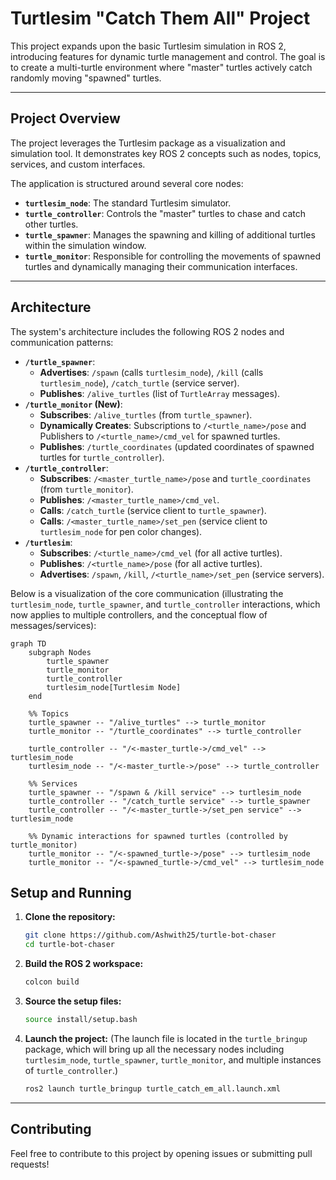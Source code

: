 # Turtlesim "Catch Them All" Project

This project expands upon the basic Turtlesim simulation in ROS 2, introducing features for dynamic turtle management and control. The goal is to create a multi-turtle environment where "master" turtles actively catch randomly moving "spawned" turtles.

---

## Project Overview

The project leverages the Turtlesim package as a visualization and simulation tool. It demonstrates key ROS 2 concepts such as nodes, topics, services, and custom interfaces.

The application is structured around several core nodes:
* **`turtlesim_node`**: The standard Turtlesim simulator.
* **`turtle_controller`**: Controls the "master" turtles to chase and catch other turtles.
* **`turtle_spawner`**: Manages the spawning and killing of additional turtles within the simulation window.
* **`turtle_monitor`**: Responsible for controlling the movements of spawned turtles and dynamically managing their communication interfaces.

---

## Architecture

The system's architecture includes the following ROS 2 nodes and communication patterns:

* **`/turtle_spawner`**:
    * **Advertises**: `/spawn` (calls `turtlesim_node`), `/kill` (calls `turtlesim_node`), `/catch_turtle` (service server).
    * **Publishes**: `/alive_turtles` (list of `TurtleArray` messages).
* **`/turtle_monitor` (New)**:
    * **Subscribes**: `/alive_turtles` (from `turtle_spawner`).
    * **Dynamically Creates**: Subscriptions to `/<turtle_name>/pose` and Publishers to `/<turtle_name>/cmd_vel` for spawned turtles.
    * **Publishes**: `/turtle_coordinates` (updated coordinates of spawned turtles for `turtle_controller`).
* **`/turtle_controller`**:
    * **Subscribes**: `/<master_turtle_name>/pose` and `turtle_coordinates` (from `turtle_monitor`).
    * **Publishes**: `/<master_turtle_name>/cmd_vel`.
    * **Calls**: `/catch_turtle` (service client to `turtle_spawner`).
    * **Calls**: `/<master_turtle_name>/set_pen` (service client to `turtlesim_node` for pen color changes).
* **`/turtlesim`**:
    * **Subscribes**: `/<turtle_name>/cmd_vel` (for all active turtles).
    * **Publishes**: `/<turtle_name>/pose` (for all active turtles).
    * **Advertises**: `/spawn`, `/kill`, `/<turtle_name>/set_pen` (service servers).

Below is a visualization of the core communication (illustrating the `turtlesim_node`, `turtle_spawner`, and `turtle_controller` interactions, which now applies to multiple controllers, and the conceptual flow of messages/services):

```mermaid
graph TD
    subgraph Nodes
        turtle_spawner
        turtle_monitor
        turtle_controller
        turtlesim_node[Turtlesim Node]
    end

    %% Topics
    turtle_spawner -- "/alive_turtles" --> turtle_monitor
    turtle_monitor -- "/turtle_coordinates" --> turtle_controller

    turtle_controller -- "/<-master_turtle->/cmd_vel" --> turtlesim_node
    turtlesim_node -- "/<-master_turtle->/pose" --> turtle_controller

    %% Services
    turtle_spawner -- "/spawn & /kill service" --> turtlesim_node
    turtle_controller -- "/catch_turtle service" --> turtle_spawner
    turtle_controller -- "/<-master_turtle->/set_pen service" --> turtlesim_node

    %% Dynamic interactions for spawned turtles (controlled by turtle_monitor)
    turtle_monitor -- "/<-spawned_turtle->/pose" --> turtlesim_node
    turtle_monitor -- "/<-spawned_turtle->/cmd_vel" --> turtlesim_node
```

## Setup and Running

1.  **Clone the repository:**
    ```bash
    git clone https://github.com/Ashwith25/turtle-bot-chaser
    cd turtle-bot-chaser
    ```
2.  **Build the ROS 2 workspace:**
    ```bash
    colcon build
    ```
3.  **Source the setup files:**
    ```bash
    source install/setup.bash
    ```
4.  **Launch the project:**
    (The launch file is located in the `turtle_bringup` package, which will bring up all the necessary nodes including `turtlesim_node`, `turtle_spawner`, `turtle_monitor`, and multiple instances of `turtle_controller`.)
    ```bash
    ros2 launch turtle_bringup turtle_catch_em_all.launch.xml
    ```
---

## Contributing

Feel free to contribute to this project by opening issues or submitting pull requests!
